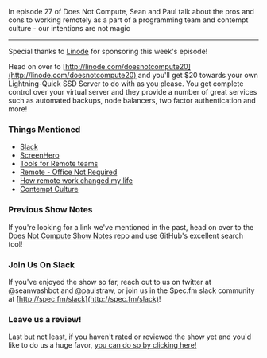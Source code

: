 In episode 27 of Does Not Compute, Sean and Paul talk about the pros and cons to working remotely as a part of a programming team and contempt culture - our intentions are not magic

---

Special thanks to [Linode](http://linode.com/doesnotcompute20) for sponsoring this week's episode!

Head on over to [http://linode.com/doesnotcompute20](http://linode.com/doesnotcompute20) and you'll get $20 towards your own Lightning-Quick SSD Server to do with as you please. You get complete control over your virtual server and they provide a number of great services such as automated backups, node balancers, two factor authentication and more!

### Things Mentioned

* [Slack](https://slack.com/)
* [ScreenHero](https://screenhero.com/)
* [Tools for Remote teams](https://www.producthunt.com/e/tools-for-remote-teams)
* [Remote - Office Not Required](http://37signals.com/remote/)
* [How remote work changed my life](https://justinjackson.ca/remote/)
* [Contempt Culture](http://blog.aurynn.com/86/contempt-culture)

### Previous Show Notes

If you're looking for a link we've mentioned in the past, head on over to the [Does Not Compute Show Notes](https://github.com/seanwash/dnccast-show-notes) repo and use GitHub's excellent search tool!

### Join Us On Slack

If you've enjoyed the show so far, reach out to us on twitter at @seanwashbot and @paulstraw, or join us in the Spec.fm slack community at [http://spec.fm/slack](http://spec.fm/slack)!

### Leave us a review!

Last but not least, if you haven't rated or reviewed the show yet and you'd like to do us a huge favor, [you can do so by clicking here!](https://itunes.apple.com/us/podcast/does-not-compute/id1048731980?mt=2)

